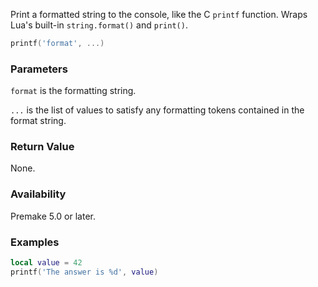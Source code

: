 Print a formatted string to the console, like the C `printf` function. Wraps Lua's built-in `string.format()` and `print()`.

```lua
printf('format', ...)
```

### Parameters

`format` is the formatting string.

`...` is the list of values to satisfy any formatting tokens contained in the format string.

### Return Value

None.

### Availability

Premake 5.0 or later.

### Examples

```lua
local value = 42
printf('The answer is %d', value)
```
